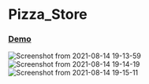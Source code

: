 # Pizza_Store

### [Demo](https://pizza-store-ten.vercel.app/)

![Screenshot from 2021-08-14 19-13-59](https://user-images.githubusercontent.com/71354731/129461384-ad532d6e-4c91-4b7a-9e2c-a0644ec130b7.png)
![Screenshot from 2021-08-14 19-14-19](https://user-images.githubusercontent.com/71354731/129461385-001a429f-7753-4831-98ce-2f23b916ba80.png)
![Screenshot from 2021-08-14 19-15-11](https://user-images.githubusercontent.com/71354731/129461389-ccdb2d38-d236-4197-b621-2c87ad466bbd.png)
